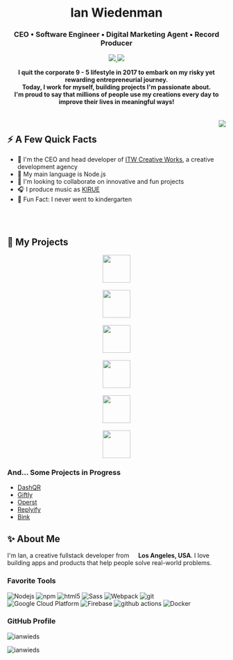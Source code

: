 
<h1 align="center">Ian Wiedenman</h1>
<h3 align="center">CEO • Software Engineer • Digital Marketing Agent • Record Producer</h3>

<p align="center">
  <a href="https://www.linkedin.com/in/ian-wiedenman/">
    <img src="https://img.shields.io/badge/linkedin-%230077B5.svg?&style=for-the-badge&logo=linkedin&logoColor=white">
  </a>
<!--   <a href="https://www.twitter.com/kiruemusic">
    <img src="https://img.shields.io/badge/twitter-%231DA1F2.svg?&style=for-the-badge&logo=twitter&logoColor=white">
  </a> -->
  <a href="https://www.instagram.com/kiruemusic/">
    <img src="https://img.shields.io/badge/instagram-%23E4405F.svg?&style=for-the-badge&logo=instagram&logoColor=white">
  </a> 
<!--   <a href="https://dev.to/iwiedenm">
    <img src="https://img.shields.io/badge/DEV.TO-%230A0A0A.svg?&style=for-the-badge&logo=dev-dot-to&logoColor=white">
  </a> -->
</p>


<div align="center">
  <strong>
    I quit the corporate 9 - 5 lifestyle in 2017 to embark on my risky yet rewarding entrepreneurial journey. 
  </strong>
  <br>
  <strong>
    Today, I work for myself, building projects I'm passionate about.    
  </strong>
  <br>
  <strong>
    I'm proud to say that millions of people use my creations every day to improve their lives in meaningful ways!
  </strong>
</div>

<br>
<br>

<img align="right" src="https://media1.giphy.com/media/13HgwGsXF0aiGY/giphy.gif" />

<h2>⚡️ A Few Quick Facts</h2>

- 🏰 I'm the CEO and head developer of <a href="https://itwcreativeworks.com">ITW Creative Works</a>, a creative development agency
- 🌱 My main language is Node.js
- 💞️ I'm looking to collaborate on innovative and fun projects
- 🎧 I produce music as <a href="https://kiruemusic.com">KIRUE</a>
- 🎉 Fun Fact: I never went to kindergarten
<br>
<br>

<h2>🦄 My Projects</h2>

<p align="center">
  <a href="https://somiibo.com">
    <img src="https://cdn.itwcreativeworks.com/assets/somiibo/images/logo/somiibo-combomark-blue-x.svg" height="64px">
  </a>
  <br>  <br>
  <a href="https://slapform.com">
    <img src="https://cdn.itwcreativeworks.com/assets/slapform/images/logo/slapform-combomark-multi-x.svg" height="64px">
  </a> 
  <br>  <br>
  <a href="https://chatsy.ai">
    <img src="https://cdn.itwcreativeworks.com/assets/chatsy/images/logo/chatsy-combomark-black-x.svg" height="64px">
  </a> 
  <br>  <br>
<!--   <a href="https://studymonkey.ai">
    <img src="https://cdn.itwcreativeworks.com/assets/studymonkey/images/logo/studymonkey-combomark-black-x.svg" height="64px">
  </a> 
  <br>  <br> -->
  <a href="https://proxifly.com">
    <img src="https://cdn.itwcreativeworks.com/assets/proxifly/images/logo/proxifly-combomark-black-x.svg" height="64px">
  </a> 
  <br>  <br>
  <a href="https://optiic.dev">
    <img src="https://cdn.itwcreativeworks.com/assets/optiic/images/logo/optiic-combomark-black-x.svg" height="64px">
  </a>   
  <br>  <br>
  <a href="https://sniips.com">
    <img src="https://cdn.itwcreativeworks.com/assets/sniips/images/logo/sniips-combomark-black-x.svg" height="64px">
  </a> 
</p>

### And... Some Projects in Progress
- [DashQR](https://dashqr.app)
- [Giftly](https://giftly.app)
- [Operst](https://operstagency.com)
- [Replyify](https://replyify.app)
- [Bink](https://bink.to)


<h2>✨ About Me</h2>
<p>I'm Ian, a creative fullstack developer from <img src="https://cdn-icons-png.flaticon.com/512/197/197484.png" width="13"/> <b>Los Angeles, USA</b>. I love building apps and products that help people solve real-world problems.</p>

<h3>Favorite Tools</h3>
<p>
  <img alt="Nodejs" src="https://img.shields.io/badge/-Nodejs-43853d?style=for-the-badge&logo=Node.js&logoColor=white" />
  <img alt="npm" src="https://img.shields.io/badge/-NPM-CB3837?style=for-the-badge&logo=npm&logoColor=white" />
  <img alt="html5" src="https://img.shields.io/badge/-HTML5-E34F26?style=for-the-badge&logo=html5&logoColor=white" />
  <img alt="Sass" src="https://img.shields.io/badge/-Sass-CC6699?style=for-the-badge&logo=sass&logoColor=white" />
  <img alt="Webpack" src="https://img.shields.io/badge/-Webpack-8DD6F9?style=for-the-badge&logo=webpack&logoColor=white&text=white" /> 
  <img alt="git" src="https://img.shields.io/badge/-Git-F05032?style=for-the-badge&logo=git&logoColor=white" />
  <img alt="Google Cloud Platform" src="https://img.shields.io/badge/-Google_Cloud_Platform-1a73e8?style=for-the-badge&logo=google-cloud&logoColor=white" />
  <img alt="Firebase" src="https://img.shields.io/badge/Firebase-039BE5?style=for-the-badge&logo=Firebase&logoColor=white" />
  <img alt="github actions" src="https://img.shields.io/badge/-Github_Actions-2088FF?style=for-the-badge&logo=github-actions&logoColor=white" />
  <img alt="Docker" src="https://img.shields.io/badge/-Docker-46a2f1?style=for-the-badge&logo=docker&logoColor=white" />
</p>

<h3>GitHub Profile</h3>
<img src="https://github-readme-stats.vercel.app/api?username=ianwieds&show_icons=true&count_private=true" alt="ianwieds" />

<!-- <p> <a href="https://github.com/ryo-ma/github-profile-trophy"><img src="https://github-profile-trophy.vercel.app/?username=ianwieds&rank=SSS,SS,S,AAA,AA,A&column=5" alt="ianwieds" /></a> </p> -->

<p><img src="https://komarev.com/ghpvc/?username=ianwieds&label=Profile%20views&color=0e75b6&style=flat" alt="ianwieds" /> </p>
